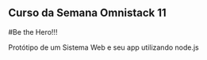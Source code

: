 ## Curso da Semana Omnistack 11

#Be the Hero!!!

Protótipo de um Sistema Web e seu app utilizando node.js


